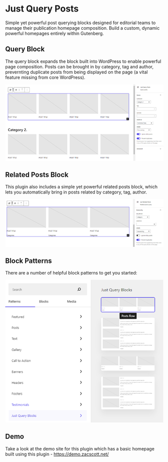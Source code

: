 
# Just Query Posts

Simple yet powerful post querying blocks designed for editorial teams to manage their publication homepage composition.
Build a custom, dynamic powerful homepages entirely within Gutenberg.

## Query Block

The query block expands the block built into WordPress to enable powerful page composition. Posts can be brought in by
category, tag and author, prevernting duplicate posts from being displayed on the page (a vital feature missing
from core WordPress).

![Powerful query block](screenshot-1.png)

## Related Posts Block

This plugin also includes a simple yet powerful related posts block, which lets you automatically bring in posts related by category, tag, author.

![Related posts block](screenshot-2.png)

## Block Patterns

There are a number of helpful block patterns to get you started:

![Block patterns](screenshot-3.png)

## Demo

Take a look at the demo site for this plugin which has a basic homepage built using this plugin - https://demo.zacscott.net/
